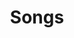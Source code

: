 ---
layout: layouts/songs.njk
title: Songs
permalink: /songs/index.html
eleventyNavigation:
  key: Songs
  order: 3
---
